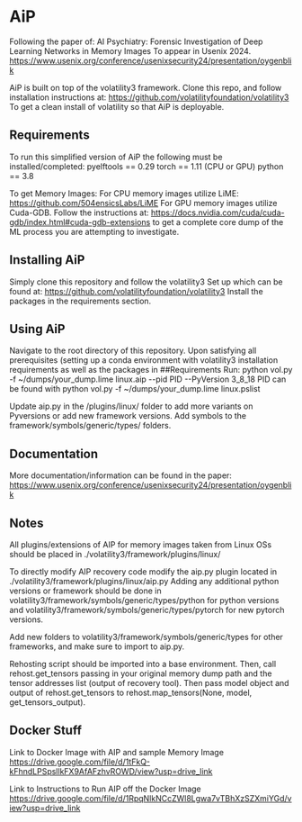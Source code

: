 # AiP

Following the paper of:
AI Psychiatry: Forensic Investigation of Deep Learning Networks in Memory Images
To appear in Usenix 2024.
https://www.usenix.org/conference/usenixsecurity24/presentation/oygenblik

AiP is built on top of the volatility3 framework. Clone this repo, and follow installation instructions at:
https://github.com/volatilityfoundation/volatility3
To get a clean install of volatility so that AiP is deployable. 

## Requirements
To run this simplified version of AiP the following must be installed/completed:
pyelftools == 0.29
torch == 1.11 (CPU or GPU)
python == 3.8 

To get Memory Images:
For CPU memory images utilize LiME: https://github.com/504ensicsLabs/LiME
For GPU memory images utilize Cuda-GDB.
Follow the instructions at: https://docs.nvidia.com/cuda/cuda-gdb/index.html#cuda-gdb-extensions
to get a complete core dump of the ML process you are attempting to investigate.


## Installing AiP
Simply clone this repository and follow the volatility3 Set up which can be found at: https://github.com/volatilityfoundation/volatility3
Install the packages in the requirements section.

## Using AiP
Navigate to the root directory of this repository.
Upon satisfying all prerequisites (setting up a conda environment with volatility3 installation requirements as well as the packages in ##Requirements
Run:
python vol.py -f ~/dumps/your_dump.lime linux.aip --pid PID --PyVersion 3_8_18
PID can be found with 
python vol.py -f ~/dumps/your_dump.lime linux.pslist

Update aip.py in the /plugins/linux/ folder to add more variants on Pyversions or add new framework versions. Add symbols to the framework/symbols/generic/types/ folders.

## Documentation
More documentation/information can be found in the paper: https://www.usenix.org/conference/usenixsecurity24/presentation/oygenblik

## Notes
All plugins/extensions of AIP for memory images taken from Linux OSs should be placed in ./volatility3/framework/plugins/linux/ 

To directly modify AIP recovery code modify the aip.py plugin located in ./volatility3/framework/plugins/linux/aip.py
Adding any additional python versions or framework should be done in volatility3/framework/symbols/generic/types/python for python versions and
volatility3/framework/symbols/generic/types/pytorch for new pytorch versions.

Add new folders to volatility3/framework/symbols/generic/types for other frameworks, and make sure to import to aip.py.

Rehosting script should be imported into a base environment.
Then, call rehost.get_tensors passing in your original memory dump path and the tensor addresses list (output of recovery tool).
Then pass model object and output of rehost.get_tensors to rehost.map_tensors(None, model, get_tensors_output).

## Docker Stuff
Link to Docker Image with AIP and sample Memory Image
https://drive.google.com/file/d/1tFkQ-kFhndLPSpsllkFX9AfAFzhvROWD/view?usp=drive_link

Link to Instructions to Run AIP off the Docker Image
https://drive.google.com/file/d/1RpqNlkNCcZWl8Lgwa7vTBhXzSZXmiYGd/view?usp=drive_link

